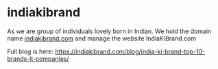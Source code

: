 # indiakibrand
As we are group of individuals lovely born in Indian. We hold the domain name <a href="https://indiakibrand.com">indiakibrand.com</a> and manage the website IndiaKiBrand.com

Full blog is here: <a href="https://indiakibrand.com/blog/india-ki-brand-top-10-brands-it-companies/">https://indiakibrand.com/blog/india-ki-brand-top-10-brands-it-companies/</a>
